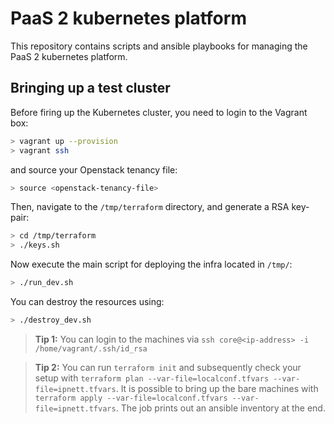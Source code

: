 PaaS 2 kubernetes platform
==========================

This repository contains scripts and ansible playbooks for managing the PaaS 2 kubernetes platform.

## Bringing up a test cluster
 
Before firing up the Kubernetes cluster, you need to login to the Vagrant box:
```bash
> vagrant up --provision
> vagrant ssh
```
and source your Openstack tenancy file:
```bash
> source <openstack-tenancy-file>
```
Then, navigate to the `/tmp/terraform` directory, and generate a RSA key-pair:
```bash
> cd /tmp/terraform
> ./keys.sh
```
Now execute the main script for deploying the infra located in `/tmp/`:
```bash
> ./run_dev.sh

```
You can destroy the resources using:
```bash
> ./destroy_dev.sh

```

> **Tip 1:** You can login to the machines via `ssh core@<ip-address> -i /home/vagrant/.ssh/id_rsa`

> **Tip 2:** You can run `terraform init` and subsequently check your setup with `terraform plan --var-file=localconf.tfvars
--var-file=ipnett.tfvars`. It is possible to bring up the bare machines with
`terraform apply --var-file=localconf.tfvars
--var-file=ipnett.tfvars`. The job prints out an ansible inventory at
the end.
